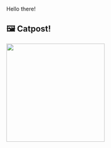 Hello there!



## 🖼️ Catpost!

<sub>
    <img src="https://cdn2.thecatapi.com/images/d3i.jpg" height="256">
</sub>

